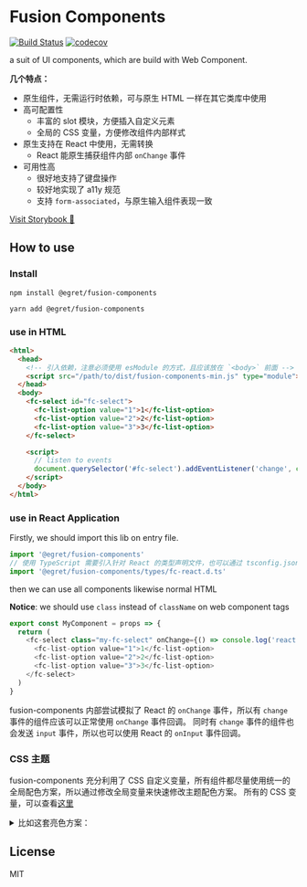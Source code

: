# Fusion Components

[![Build Status](https://app.travis-ci.com/iahu/fusion-components.svg?branch=master)](https://app.travis-ci.com/iahu/fusion-components)
[![codecov](https://codecov.io/gh/iahu/fusion-components/branch/master/graph/badge.svg?token=HS4SFMZVJR)](https://codecov.io/gh/iahu/fusion-components)

a suit of UI components, which are build with Web Component.

**几个特点：**

- 原生组件，无需运行时依赖，可与原生 HTML 一样在其它类库中使用
- 高可配置性
  - 丰富的 slot 模块，方便插入自定义元素
  - 全局的 CSS 变量，方便修改组件内部样式
- 原生支持在 React 中使用，无需转换
  - React 能原生捕获组件内部 `onChange` 事件
- 可用性高
  - 很好地支持了键盘操作
  - 较好地实现了 a11y 规范
  - 支持 `form-associated`，与原生输入组件表现一致

[Visit Storybook 🤌](https://iahu.github.io/fusion-components)

## How to use

### Install

`npm install @egret/fusion-components`

`yarn add @egret/fusion-components`

### use in HTML

```html
<html>
  <head>
    <!-- 引入依赖，注意必须使用 esModule 的方式，且应该放在 `<body>` 前面 -->
    <script src="/path/to/dist/fusion-components-min.js" type="module"></script>
  </head>
  <body>
    <fc-select id="fc-select">
      <fc-list-option value="1">1</fc-list-option>
      <fc-list-option value="2">2</fc-list-option>
      <fc-list-option value="3">3</fc-list-option>
    </fc-select>

    <script>
      // listen to events
      document.querySelector('#fc-select').addEventListener('change', console.log)
    </script>
  </body>
</html>
```

### use in React Application

Firstly, we should import this lib on entry file.

```ts
import '@egret/fusion-components'
// 使用 TypeScript 需要引入针对 React 的类型声明文件，也可以通过 tsconfig.json 引入
import '@egret/fusion-components/types/fc-react.d.ts'
```

then we can use all components likewise normal HTML

**Notice**: we should use `class` instead of `className` on web component tags

```ts
export const MyComponent = props => {
  return (
    <fc-select class="my-fc-select" onChange={() => console.log('react onChange', e)}
      <fc-list-option value="1">1</fc-list-option>
      <fc-list-option value="2">2</fc-list-option>
      <fc-list-option value="3">3</fc-list-option>
    </fc-select>
  )
}
```

fusion-components 内部尝试模拟了 React 的 `onChange` 事件，所以有 `change` 事件的组件应该可以正常使用 `onChange` 事件回调。
同时有 `change` 事件的组件也会发送 `input` 事件，所以也可以使用 React 的 `onInput` 事件回调。

### CSS 主题

fusion-components 充分利用了 CSS 自定义变量，所有组件都尽量使用统一的全局配色方案，所以通过修改全局变量来快速修改主题配色方案。
所有的 CSS 变量，可以查看[这里](./src/styles/global.css)

<details>
  <summary>比如这套亮色方案：</summary>

```css
  :root,
  :defined,
  slot :defined {
    --body-background: #fff;
    --box-background: #f6f6f6;
    --background: #d4d4d4;
    --background-hover: #e2e2e2;
    --background-active: #f2f2f2;
    --background-selected: rgb(20 150 255 / 30%); /*#f2f2f2*/
    --background-disabled: #f6f6f6;
    --background-selected-hover: var(--background-selected);
    --foreground: #424242;
    --foreground-selected: #333;
    --foreground-hover: #333;
    --accent-color: rgb(20, 150, 255);
    --accent-color-hover: var(--accent-color);
    --outline-color: #dc9120;

    --border-width: var(--fc-unit-size);
    --border-color: #ddd; /*#2260bf;*/
    --border-color-active: #aaa; /*#2260bf;*/
    --border-color-hover: #aaa; /*#2260bf;*/
    --border-color-disabled: #ccc; /*#2260bf;*/

    --outline-color: #2260bf;

    --fc-unit-size: 1px;
    --border-radius: 0;
    --font-size: 12px;

    --padding-t: calc(var(--fc-unit-size) * 1);
    --padding-b: calc(var(--fc-unit-size) * 1);
    --padding-l: calc(var(--fc-unit-size) * 4);
    --padding-r: calc(var(--fc-unit-size) * 4);
    --padding: var(--padding-t) var(--padding-r) var(--padding-b) var(--padding-l);

    --stroke-width: calc(var(--fc-unit-size) * 1);
    --stroke-color: #ddd;
    --stroke: 0 0 0 var(--stroke-width) var(--stroke-color);*/

    --box-shadow-color: rgba(0, 0, 0, 0.15);
    --box-shadow-offset-blur: calc(var(--fc-unit-size) * 8);
    --box-shadow-offset-x: 0;
    --box-shadow-offset-y: 0;
    --box-shadow-offset-blur: calc(var(--fc-unit-size) * 5);
    --box-shadow-offset-spread: 0;
    --box-shadow: var(--box-shadow-offset-x) var(--box-shadow-offset-y) var(--box-shadow-offset-blur) var(--box-shadow-offset-spread)
      var(--box-shadow-color);
  }
```

</details>

## License

MIT
